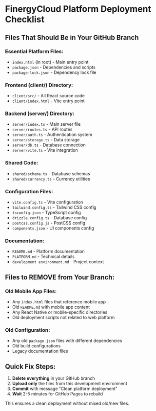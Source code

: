 # FinergyCloud Platform Deployment Checklist

## Files That Should Be in Your GitHub Branch

### Essential Platform Files:
- `index.html` (in root) - Main entry point
- `package.json` - Dependencies and scripts
- `package-lock.json` - Dependency lock file

### Frontend (client/) Directory:
- `client/src/` - All React source code
- `client/index.html` - Vite entry point

### Backend (server/) Directory:
- `server/index.ts` - Main server file
- `server/routes.ts` - API routes
- `server/auth.ts` - Authentication system
- `server/storage.ts` - Data storage
- `server/db.ts` - Database connection
- `server/vite.ts` - Vite integration

### Shared Code:
- `shared/schema.ts` - Database schemas
- `shared/currency.ts` - Currency utilities

### Configuration Files:
- `vite.config.ts` - Vite configuration
- `tailwind.config.ts` - Tailwind CSS config
- `tsconfig.json` - TypeScript config
- `drizzle.config.ts` - Database config
- `postcss.config.js` - PostCSS config
- `components.json` - UI components config

### Documentation:
- `README.md` - Platform documentation
- `PLATFORM.md` - Technical details
- `development environment.md` - Project context

## Files to REMOVE from Your Branch:

### Old Mobile App Files:
- Any `index.html` files that reference mobile app
- Old `README.md` with mobile app content
- Any React Native or mobile-specific directories
- Old deployment scripts not related to web platform

### Old Configuration:
- Any old `package.json` files with different dependencies
- Old build configurations
- Legacy documentation files

## Quick Fix Steps:

1. **Delete everything** in your GitHub branch
2. **Upload only** the files from this development environment
3. **Commit** with message "Clean platform deployment"
4. **Wait** 2-5 minutes for GitHub Pages to rebuild

This ensures a clean deployment without mixed old/new files.